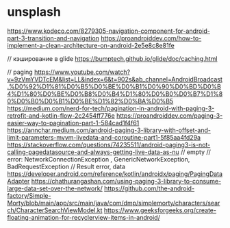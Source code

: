 # unsplash

https://www.kodeco.com/8279305-navigation-component-for-android-part-3-transition-and-navigation
https://proandroiddev.com/how-to-implement-a-clean-architecture-on-android-2e5e8c8e81fe

// кэширование в glide
https://bumptech.github.io/glide/doc/caching.html

// paging
https://www.youtube.com/watch?v=9zVmYVDTcEM&list=LL&index=6&t=902s&ab_channel=AndroidBroadcast.%D0%92%D1%81%D0%B5%D0%BE%D0%B1%D0%90%D0%BD%D0%B4%D1%80%D0%BE%D0%B8%D0%B4%D1%80%D0%B0%D0%B7%D1%80%D0%B0%D0%B1%D0%BE%D1%82%D0%BA%D0%B5
https://medium.com/nerd-for-tech/pagination-in-android-with-paging-3-retrofit-and-kotlin-flow-2c2454ff776e
https://proandroiddev.com/paging-3-easier-way-to-pagination-part-1-584cad1f4f61
https://annchar.medium.com/android-paging-3-library-with-offset-and-limit-parameters-mvvm-livedata-and-coroutine-part1-5f85aa4fd29a
https://stackoverflow.com/questions/74235511/android-paging3-is-not-calling-pagedatasource-and-always-getting-live-data-as-nu
// empty
// error: NetworkConnectionException , GenericNetworkException, BadRequestException
// Result error, data
https://developer.android.com/reference/kotlin/androidx/paging/PagingDataAdapter
https://chathurangashan.com/using-paging-3-library-to-consume-large-data-set-over-the-network/
https://github.com/the-android-factory/Simple-Morty/blob/main/app/src/main/java/com/dmp/simplemorty/characters/search/CharacterSearchViewModel.kt
https://www.geeksforgeeks.org/create-floating-animation-for-recyclerview-items-in-android/